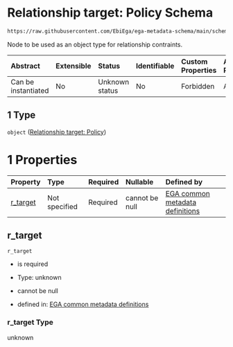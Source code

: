 # Relationship target: Policy Schema

```txt
https://raw.githubusercontent.com/EbiEga/ega-metadata-schema/main/schemas/EGA.policy.json#/properties/policy_relationships/items/allOf/1/anyOf/1/allOf/1/anyOf/1
```

Node to be used as an object type for relationship contraints.

| Abstract            | Extensible | Status         | Identifiable | Custom Properties | Additional Properties | Access Restrictions | Defined In                                                                   |
| :------------------ | :--------- | :------------- | :----------- | :---------------- | :-------------------- | :------------------ | :--------------------------------------------------------------------------- |
| Can be instantiated | No         | Unknown status | No           | Forbidden         | Allowed               | none                | [EGA.policy.json\*](../../../schemas/EGA.policy.json "open original schema") |

## 1 Type

`object` ([Relationship target: Policy](ega-12-definitions-relationship-target-policy.md))

# 1 Properties

| Property               | Type          | Required | Nullable       | Defined by                                                                                                                                                                                                                                                       |
| :--------------------- | :------------ | :------- | :------------- | :--------------------------------------------------------------------------------------------------------------------------------------------------------------------------------------------------------------------------------------------------------------- |
| [r\_target](#r_target) | Not specified | Required | cannot be null | [EGA common metadata definitions](ega-12-definitions-relationship-target-policy-properties-r_target.md "https://raw.githubusercontent.com/EbiEga/ega-metadata-schema/main/schemas/EGA.common-definitions.json#/definitions/r-target-policy/properties/r_target") |

## r\_target



`r_target`

*   is required

*   Type: unknown

*   cannot be null

*   defined in: [EGA common metadata definitions](ega-12-definitions-relationship-target-policy-properties-r_target.md "https://raw.githubusercontent.com/EbiEga/ega-metadata-schema/main/schemas/EGA.common-definitions.json#/definitions/r-target-policy/properties/r_target")

### r\_target Type

unknown
